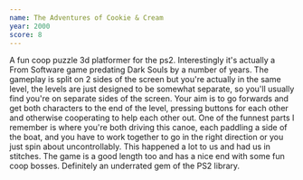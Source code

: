 ```yaml
---
name: The Adventures of Cookie & Cream
year: 2000
score: 8
---
```

A fun coop puzzle 3d platformer for the ps2. Interestingly it's actually a From Software game predating Dark Souls by a number of years. The gameplay is split on 2 sides of the screen but you're actually in the same level, the levels are just designed to be somewhat separate, so you'll usually find you're on separate sides of the screen. Your aim is to go forwards and get both characters to the end of the level, pressing buttons for each other and otherwise cooperating to help each other out. One of the funnest parts I remember is where you're both driving this canoe, each paddling a side of the boat, and you have to work together to go in the right direction or you just spin about uncontrollably. This happened a lot to us and had us in stitches. The game is a good length too and has a nice end with some fun coop bosses. Definitely an underrated gem of the PS2 library.
